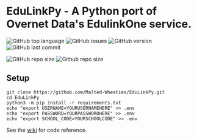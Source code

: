 # EduLinkPy - A Python port of Overnet Data's EdulinkOne service.
![GitHub top language](https://img.shields.io/github/languages/top/Malted-Wheaties/EduLinkPy)
![GitHub issues](https://img.shields.io/github/issues/Malted-Wheaties/EduLinkPy)
![GitHub version](https://img.shields.io/github/v/tag/Malted-Wheaties/EduLinkPy)
![GitHub last commit](https://img.shields.io/github/last-commit/Malted-Wheaties/EduLinkPy)

![GitHub repo size](https://img.shields.io/github/repo-size/Malted-Wheaties/EduLinkPy)
![Github repo size](https://img.shields.io/tokei/lines/github/Malted-Wheaties/EduLinkPy)

## Setup 
```
git clone https://github.com/Malted-Wheaties/EduLinkPy.git
cd EduLinkPy
python3 -m pip install -r requirements.txt
echo "export USERNAME=YOURUSERNAMEHERE" >> .env
echo "export PASSWORD=YOURPASSWORDHERE" >> .env
echo "export SCHOOL_CODE=YOURSCHOOLCODE" >> .env
```


See the [wiki](https://github.com/Malted-Wheaties/EduLinkPy/wiki) for code reference.

